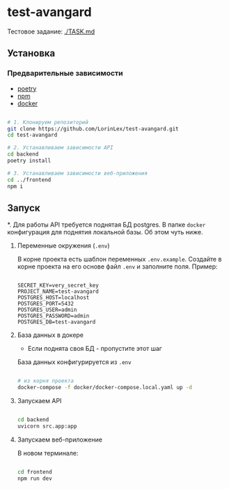 # test-avangard

Тестовое задание: [./TASK.md](./TASK.md)

## Установка

### Предварительные зависимости

- [poetry](https://python-poetry.org/docs/#installing-with-the-official-installer)
- [npm](https://docs.npmjs.com/downloading-and-installing-node-js-and-npm)
- [docker](https://docs.docker.com/engine/install/)

```bash

# 1. Клонируем репозиторий
git clone https://github.com/LorinLex/test-avangard.git
cd test-avangard

# 2. Устанавливаем зависимости API
cd backend
poetry install

# 3. Устанавливаем зависимости веб-приложения
cd ../frontend
npm i

```

## Запуск

*. Для работы API требуется поднятая БД postgres. В папке `docker` конфигурация для поднятия локальной базы. Об этом чуть ниже.

1. Переменные окружения (`.env`)

    В корне проекта есть шаблон переменных `.env.example`. Создайте в корне проекта на его основе файл `.env` и заполните поля. Пример:

    ```env

    SECRET_KEY=very_secret_key
    PROJECT_NAME=test-avangard
    POSTGRES_HOST=localhost
    POSTGRES_PORT=5432
    POSTGRES_USER=admin
    POSTGRES_PASSWORD=admin
    POSTGRES_DB=test-avangard

    ```

2. База данных в докере

    * Если поднята своя БД - пропустите этот шаг

    База данных конфигурируется из `.env`

    ```bash

    # из корня проекта
    docker-compose -f docker/docker-compose.local.yaml up -d

    ```

3. Запускаем API

    ```bash

    cd backend
    uvicorn src.app:app

    ```

4. Запускаем веб-приложение

    В новом терминале:

    ```bash

    cd frontend
    npm run dev

    ```
